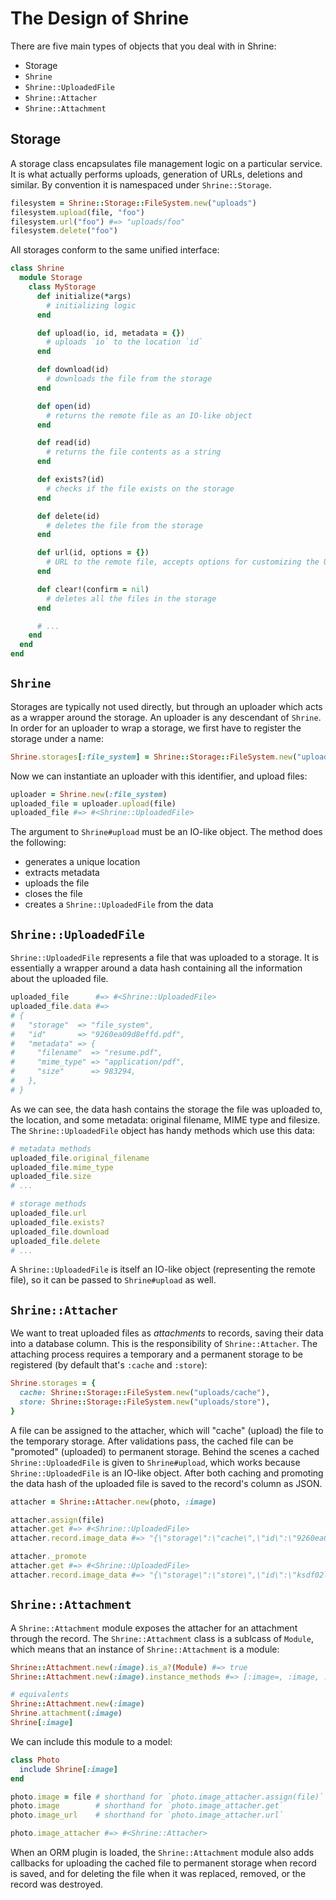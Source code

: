 # The Design of Shrine

There are five main types of objects that you deal with in Shrine:

* Storage
* `Shrine`
* `Shrine::UploadedFile`
* `Shrine::Attacher`
* `Shrine::Attachment`

## Storage

A storage class encapsulates file management logic on a particular service. It
is what actually performs uploads, generation of URLs, deletions and similar. By
convention it is namespaced under `Shrine::Storage`.

```rb
filesystem = Shrine::Storage::FileSystem.new("uploads")
filesystem.upload(file, "foo")
filesystem.url("foo") #=> "uploads/foo"
filesystem.delete("foo")
```

All storages conform to the same unified interface:

```rb
class Shrine
  module Storage
    class MyStorage
      def initialize(*args)
        # initializing logic
      end

      def upload(io, id, metadata = {})
        # uploads `io` to the location `id`
      end

      def download(id)
        # downloads the file from the storage
      end

      def open(id)
        # returns the remote file as an IO-like object
      end

      def read(id)
        # returns the file contents as a string
      end

      def exists?(id)
        # checks if the file exists on the storage
      end

      def delete(id)
        # deletes the file from the storage
      end

      def url(id, options = {})
        # URL to the remote file, accepts options for customizing the URL
      end

      def clear!(confirm = nil)
        # deletes all the files in the storage
      end

      # ...
    end
  end
end
```

## `Shrine`

Storages are typically not used directly, but through an uploader which acts as
a wrapper around the storage. An uploader is any descendant of `Shrine`. In
order for an uploader to wrap a storage, we first have to register the storage
under a name:

```rb
Shrine.storages[:file_system] = Shrine::Storage::FileSystem.new("uploads")
```

Now we can instantiate an uploader with this identifier, and upload files:

```rb
uploader = Shrine.new(:file_system)
uploaded_file = uploader.upload(file)
uploaded_file #=> #<Shrine::UploadedFile>
```

The argument to `Shrine#upload` must be an IO-like object. The method does the
following:

* generates a unique location
* extracts metadata
* uploads the file
* closes the file
* creates a `Shrine::UploadedFile` from the data

## `Shrine::UploadedFile`

`Shrine::UploadedFile` represents a file that was uploaded to a storage. It is
essentially a wrapper around a data hash containing all the information about
the uploaded file.

```rb
uploaded_file      #=> #<Shrine::UploadedFile>
uploaded_file.data #=>
# {
#   "storage"  => "file_system",
#   "id"       => "9260ea09d8effd.pdf",
#   "metadata" => {
#     "filename"  => "resume.pdf",
#     "mime_type" => "application/pdf",
#     "size"      => 983294,
#   },
# }
```

As we can see, the data hash contains the storage the file was uploaded to,
the location, and some metadata: original filename, MIME type and filesize.
The `Shrine::UploadedFile` object has handy methods which use this data:

```rb
# metadata methods
uploaded_file.original_filename
uploaded_file.mime_type
uploaded_file.size
# ...

# storage methods
uploaded_file.url
uploaded_file.exists?
uploaded_file.download
uploaded_file.delete
# ...
```

A `Shrine::UploadedFile` is itself an IO-like object (representing the
remote file), so it can be passed to `Shrine#upload` as well.

## `Shrine::Attacher`

We want to treat uploaded files as *attachments* to records, saving their data
into a database column. This is the responsibility of `Shrine::Attacher`. The
attaching process requires a temporary and a permanent storage to be
registered (by default that's `:cache` and `:store`):

```rb
Shrine.storages = {
  cache: Shrine::Storage::FileSystem.new("uploads/cache"),
  store: Shrine::Storage::FileSystem.new("uploads/store"),
}
```

A file can be assigned to the attacher, which will "cache" (upload) the file to
the temporary storage. After validations pass, the cached file can be
"promoted" (uploaded) to permanent storage. Behind the scenes a cached
`Shrine::UploadedFile` is given to `Shrine#upload`, which works because
`Shrine::UploadedFile` is an IO-like object. After both caching and promoting
the data hash of the uploaded file is saved to the record's column as JSON.

```rb
attacher = Shrine::Attacher.new(photo, :image)

attacher.assign(file)
attacher.get #=> #<Shrine::UploadedFile>
attacher.record.image_data #=> "{\"storage\":\"cache\",\"id\":\"9260ea09d8effd.jpg\",\"metadata\":{...}}"

attacher._promote
attacher.get #=> #<Shrine::UploadedFile>
attacher.record.image_data #=> "{\"storage\":\"store\",\"id\":\"ksdf02lr9sf3la.jpg\",\"metadata\":{...}}"
```

## `Shrine::Attachment`

A `Shrine::Attachment` module exposes the attacher for an attachment through
the record. The `Shrine::Attachment` class is a sublcass of `Module`, which
means that an instance of `Shrine::Attachment` is a module:

```rb
Shrine::Attachment.new(:image).is_a?(Module) #=> true
Shrine::Attachment.new(:image).instance_methods #=> [:image=, :image, :image_url, :image_attacher]

# equivalents
Shrine::Attachment.new(:image)
Shrine.attachment(:image)
Shrine[:image]
```

We can include this module to a model:

```rb
class Photo
  include Shrine[:image]
end
```
```rb
photo.image = file # shorthand for `photo.image_attacher.assign(file)`
photo.image        # shorthand for `photo.image_attacher.get`
photo.image_url    # shorthand for `photo.image_attacher.url`

photo.image_attacher #=> #<Shrine::Attacher>
```

When an ORM plugin is loaded, the `Shrine::Attachment` module also adds
callbacks for uploading the cached file to permanent storage when record is
saved, and for deleting the file when it was replaced, removed, or the record
was destroyed.

